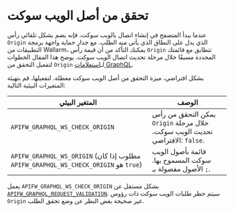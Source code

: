 # تحقق من أصل الويب سوكت

عندما يبدأ المتصفح في إنشاء اتصال بالويب سوكت، فإنه يضم بشكل تلقائي رأس `Origin` الذي يدل على النطاق الذي يأتي منه الطلب. مع جدار حماية واجهة برمجة التطبيقات من Wallarm، يمكنك التأكد من أن قيمة رأس `Origin` تتطابق مع قائمتك المحددة مسبقًا خلال مرحلة تحديث اتصال الويب سوكت. يوضح هذا المقال الخطوات لتفعيل التحقق من `Origin` لـ[استعلامات GraphQL](docker-container.md).

بشكل افتراضي، ميزة التحقق من أصل الويب سوكت معطلة. لتفعيلها، قم بتهيئة المتغيرات البيئية التالية:
 
| المتغير البيئي | الوصف |
| ------------- | ----- |
| `APIFW_GRAPHQL_WS_CHECK_ORIGIN` | يمكن التحقق من رأس `Origin` خلال مرحلة تحديث الويب سوكت. الافتراضي: `false`. |
| `APIFW_GRAPHQL_WS_ORIGIN` (مطلوب إذا كان `APIFW_GRAPHQL_WS_CHECK_ORIGIN` هو `true`) | قائمة بأصول الويب سوكت المسموح بها. الأصول مفصولة بـ `;`. |

يعمل `APIFW_GRAPHQL_WS_CHECK_ORIGIN` بشكل مستقل عن [`APIFW_GRAPHQL_REQUEST_VALIDATION`](docker-container.md#apifw-graphql-request-validation). سيتم حظر طلبات الويب سوكت ذات رؤوس `Origin` غير صحيحة بغض النظر عن وضع تحقق الطلب.